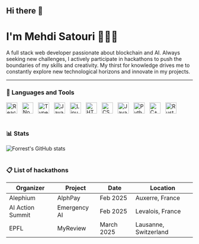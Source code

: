 ## Hi there 👋

#  I'm Mehdi Satouri 👨🏽‍🎓

<!--**`Digital Craftsman (Developer/Filmmaker/Creator)`**-->

A full stack web developer passionate about blockchain and AI. Always seeking new challenges, I actively participate in hackathons to push the boundaries of my skills and creativity. My thirst for knowledge drives me to constantly explore new technological horizons and innovate in my projects. 

---

### 🧰 Languages and Tools

<img align="left" alt="React" width="30px" style="padding-right:10px;" src="https://cdn.jsdelivr.net/gh/devicons/devicon/icons/react/react-original.svg" />
<img align="left" alt="NodeJS" width="30px" style="padding-right:10px;" src="https://cdn.jsdelivr.net/gh/devicons/devicon/icons/nodejs/nodejs-original.svg" />
<img align="left" alt="TypeScript" width="30px" style="padding-right:10px;" src="https://cdn.jsdelivr.net/gh/devicons/devicon/icons/typescript/typescript-plain.svg" />
<img align="left" alt="Java" width="30px" style="padding-right:10px;" src="https://cdn.jsdelivr.net/gh/devicons/devicon/icons/java/java-original.svg"/>
<img align="left" alt="Linux" width="30px" style="padding-right:10px;" src="https://cdn.jsdelivr.net/gh/devicons/devicon/icons/linux/linux-original.svg" />
<img align="left" alt="HTML" width="30px" style="padding-right:10px;" src="https://cdn.jsdelivr.net/gh/devicons/devicon/icons/html5/html5-plain.svg" />
<img align="left" alt="CSS" width="30px" style="padding-right:10px;" src="https://cdn.jsdelivr.net/gh/devicons/devicon/icons/css3/css3-plain.svg" />
<img align="left" alt="JavaScript" width="30px" style="padding-right:10px;" src="https://cdn.jsdelivr.net/gh/devicons/devicon/icons/javascript/javascript-plain.svg" />
<img align="left" alt="Python" width="30px" style="padding-right:10px;" src="https://cdn.jsdelivr.net/gh/devicons/devicon/icons/python/python-plain.svg" />
<img align="left" alt="C++" width="30px" style="padding-right:10px;" src="https://cdn.jsdelivr.net/gh/devicons/devicon/icons/cplusplus/cplusplus-line.svg" /> 
<img align="left" alt="Rust" width="30px" style="padding-right:10px;" src="https://cdn.jsdelivr.net/gh/devicons/devicon/icons/rust/rust-original.svg" />
<br>

<br/>

#

### 📊 Stats

![Forrest's GitHub stats](https://github-readme-stats.vercel.app/api?username=ks-mehdi&show_icons=true&theme=gruvbox)

#
<!-- ![GitHub Streak](https://streak-stats.demolab.com?user=ks-mehdi&theme=gruvbox&border_radius=4.5) -->
### 📋 List of hackathons

| Organizer     | Project       | Date          | Location      |
| ------------- | ------------- | ------------- | ------------- |
| Alephium      | AlphPay       | Feb 2025      |Auxerre, France |
| AI Action Summit  | Emergency AI  | Feb 2025  | Levalois, France |
| EPFL  | MyReview  | March 2025  | Lausanne,  Switzerland      |
<!--
**KS-Mehdi/KS-Mehdi** is a ✨ _special_ ✨ repository because its `README.md` (this file) appears on your GitHub profile.

Here are some ideas to get you started:

- 🔭 I’m currently working on ...
- 🌱 I’m currently learning ...
- 👯 I’m looking to collaborate on ...
- 🤔 I’m looking for help with ...
- 💬 Ask me about ...
- 📫 How to reach me: ...
- 😄 Pronouns: ...
- ⚡ Fun fact: ...
-->
